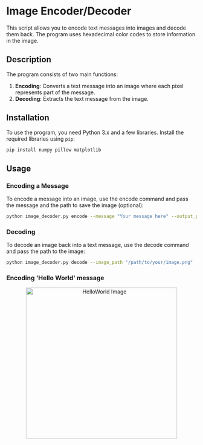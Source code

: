  # Image Encoder/Decoder

This script allows you to encode text messages into images and decode them back. The program uses hexadecimal color codes to store information in the image.

## Description

The program consists of two main functions:
1. **Encoding**: Converts a text message into an image where each pixel represents part of the message.
2. **Decoding**: Extracts the text message from the image.

## Installation

To use the program, you need Python 3.x and a few libraries. Install the required libraries using `pip`:

```sh
pip install numpy pillow matplotlib
```

## Usage

### Encoding a Message

To encode a message into an image, use the encode command and pass the message and the path to save the image (optional):

```sh
python image_decoder.py encode --message "Your message here" --output_path "/path/to/save/image.png"
```

### Decoding 

To decode an image back into a text message, use the decode command and pass the path to the image:

```sh 
python image_decoder.py decode --image_path "/path/to/your/image.png"
```

### Encoding 'Hello World' message
<div align="center"> <img src="Text_to_Pic-coder/coder.py" alt="HelloWorld Image" width="400"/> </div>